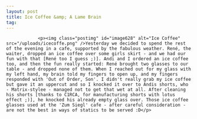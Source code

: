 ```yaml
---
layout: post
title: Ice Coffee &amp; A Lame Brain
tag: 
---
```



                <p><img class="postimg" id="image628" alt="Ice Coffee" src="/uploads/icecoffe.png" />Yesterday we decided to spend the rest of the evening in a cafe, supported by the fabulous weather. René, the waiter, dropped an ice coffee over some girls skirt - and we had our fun with that [René too I guess ;)]. Andi and I ordered an ice coffee too, and then the fun really started: René brought two glasses to our table - and dropped none of them. When I reached out for my glass with my left hand, my brain told my fingers to open up, and my fingers responded with 'Out of Order, Son'. I didn't really grab my ice coffee but gave it an uppercut and so I knocked it over to Andis shorts, who - Matrix-stylee - managed not to get that wet at all. After cleaning his shorts [thanks to C1RCA, for manufacturing shorts with lotus effect ;)], he knocked his already empty glass over. Those ice coffee glasses used at the 'Zum Siegl' cafe - after careful consideration - are not the best in ways of statics to be served :D</p>
            

